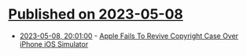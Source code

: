 # [Published on 2023-05-08](index.md)

* [2023-05-08, 20:01:00](https://apple.slashdot.org/story/23/05/08/1931203/apple-fails-to-revive-copyright-case-over-iphone-ios-simulator?utm_source=rss1.0mainlinkanon&utm_medium=feed) - [Apple Fails To Revive Copyright Case Over iPhone iOS Simulator](https://apple.slashdot.org/story/23/05/08/1931203/apple-fails-to-revive-copyright-case-over-iphone-ios-simulator?utm_source=rss1.0mainlinkanon&utm_medium=feed)
